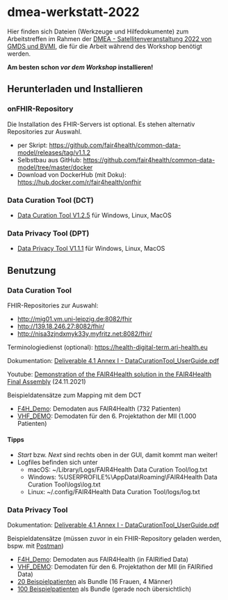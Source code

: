 # dmea-werkstatt-2022

Hier finden sich Dateien (Werkzeuge und Hilfedokumente) zum Arbeitstreffen im Rahmen der [DMEA - Satellitenveranstaltung 2022 von GMDS und BVMI](https://www.gmds.de/aktuelles-termine/beitrag/dmea-satellitenveranstaltung-2022-von-gmds-und-bvmi/), die für die Arbeit während des Workshop benötigt werden.

**Am besten schon *vor dem Workshop* installieren!**

## Herunterladen und Installieren

### onFHIR-Repository
Die Installation des FHIR-Servers ist optional. Es stehen alternativ Repositories zur Auswahl.

- per Skript: https://github.com/fair4health/common-data-model/releases/tag/v1.1.2
- Selbstbau aus GitHub: https://github.com/fair4health/common-data-model/tree/master/docker
- Download von DockerHub (mit Doku): https://hub.docker.com/r/fair4health/onfhir

### Data Curation Tool (DCT)
- [Data Curation Tool V1.2.5](https://github.com/fair4health/data-curation-tool/releases) für Windows, Linux, MacOS

### Data Privacy Tool (DPT)
- [Data Privacy Tool  V1.1.1](https://github.com/fair4health/data-privacy-tool/releases) für Windows, Linux, MacOS

## Benutzung

### Data Curation Tool
FHIR-Repositories zur Auswahl:

- http://mig01.vm.uni-leipzig.de:8082/fhir
- http://139.18.246.27:8082/fhir/
- http://nisa3zjndxmyk33y.myfritz.net:8082/fhir/

Terminologiedienst (optional): https://health-digital-term.ari-health.eu

Dokumentation: [Deliverable 4.1 Annex I - DataCurationTool_UserGuide.pdf](Anleitungen/D4.1-Annex-I_DataCurationTool_UserGuide.pdf)

Youtube: [Demonstration of the FAIR4Health solution in the FAIR4Health Final Assembly](https://www.youtube.com/watch?v=1nwcxeqiwAw) (24.11.2021)

Beispieldatensätze zum Mapping mit dem DCT
- [F4H_Demo](Demodaten/F4H_DEMO.zip): Demodaten aus FAIR4Health (732 Patienten)
- [VHF_DEMO](Demodaten/VHF_DEMO.zip): Demodaten für den 6. Projektathon der MII (1.000 Patienten)

#### Tipps
- *Start* bzw. *Next* sind rechts oben in der GUI, damit kommt man weiter!
- Logfiles befinden sich unter
  - macOS: ~/Library/Logs/FAIR4Health Data Curation Tool/log.txt
  - Windows: %USERPROFILE%\AppData\Roaming\FAIR4Health Data Curation Tool\logs\log.txt
  - Linux: ~/.config/FAIR4Health Data Curation Tool/logs/log.txt

### Data Privacy Tool

Dokumentation: [Deliverable 4.1 Annex I - DataCurationTool_UserGuide.pdf](Anleitungen/D4.1-Annex-II_DataPrivacyTool_UserGuide.pdf)

Beispieldatensätze (müssen zuvor in ein FHIR-Repository geladen werden, bspw. mit [Postman](https://www.postman.com/))
- [F4H_Demo](Demodaten/F4H_DEMO.zip): Demodaten aus FAIR4Health (in FAIRified Data)
- [VHF_DEMO](Demodaten/VHF_DEMO.zip): Demodaten für den 6. Projektathon der MII (in FAIRified Data)
- [20 Beispielpatienten](Demodaten/20patients.json) als Bundle (16 Frauen, 4 Männer)
- [100 Beispielpatienten](Demodaten/100patients.json) als Bundle (gerade noch übersichtlich)